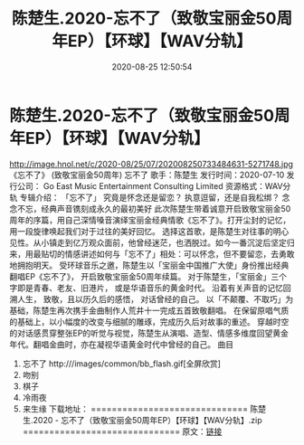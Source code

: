 ﻿---
title: 陈楚生.2020-忘不了（致敬宝丽金50周年EP）【环球】【WAV分轨】
date: 2020-08-25 12:50:54
categories: WAV车载音乐、镜像
tags: 华语中文
---
# 陈楚生.2020-忘不了（致敬宝丽金50周年EP）【环球】【WAV分轨】

http://image.hnol.net/c/2020-08/25/07/202008250733484631-5271748.jpg
《忘不了》 (致敬宝丽金50周年)
忘不了
歌手：陈楚生
发行时间：2020-07-10
发行公司： Go East Music Entertainment Consulting Limited
资源格式：WAV分轨
专辑介绍：
「忘不了」
究竟是怀念还是留恋？
执意逗留，还是自我松绑？
念念不忘，经典声音镌刻成永久的最初美好
此次陈楚生带着诚意开启致敬宝丽金50周年的序篇，用自己深情嗓音演绎宝丽金经典情歌《忘不了》。打开尘封的记忆，用一段旋律唤起我们对于过往的美好回忆。
选择这首歌，是陈楚生对往事的明心见性。从小镇走到亿万观众面前，他曾经迷茫，也洒脱过。如今一番沉淀后坚定归来，用最贴切的情感讲述如何与「忘不了」相处：可以怀念，但不要留恋，去勇敢地拥抱明天。
受环球音乐之邀，陈楚生以「宝丽金中国推广大使」身份推出经典翻唱EP《忘不了》，
开启致敬宝丽金50周年续篇。
对于陈楚生，「宝丽金」三个字即是青春、老友、旧港片，
或是华语音乐的黄金时代。
沿着有关声音的记忆回溯人生，
致敬，且以历久后的感悟，
对话曾经的自己。
以「不颠覆、不取巧」为基础，陈楚生再次携手金曲制作人荒井十一完成五首致敬翻唱。
在保留原唱气质的基础上，以小幅度的改变与细腻的雕琢，完成历久后对故事的重述。
穿越时空的对话感贯穿整张EP的听觉与视觉，陈楚生从演唱、造型、情感多维度回望黄金年代。翻唱金曲时，亦在凝视华语黄金时代中曾经的自己。
曲目
01. 忘不了
http:///images/common/bb_flash.gif[全屏欣赏]
02. 吻别
03. 棋子
04. 冷雨夜
05. 来生缘
下载地址：
==============================
陈楚生.2020 - 忘不了（致敬宝丽金50周年EP）【环球】【WAV分轨】.zip
==============================
原文：[链接](https://blog.sina.com.cn/s/blog_1647c7e7601030nqh.html)
